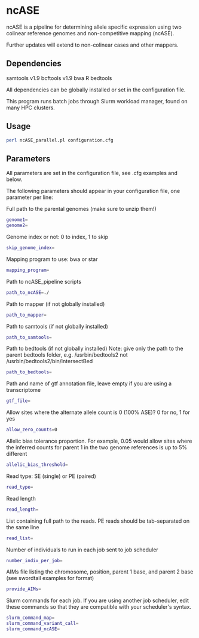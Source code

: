 # ncASE 

ncASE is a pipeline for determining allele specific expression using two colinear reference genomes and non-competitive mapping (ncASE). 

Further updates will extend to non-colinear cases and other mappers.

## Dependencies

samtools v1.9
bcftools v1.9
bwa
R
bedtools

All dependencies can be globally installed or set in the configuration file.

This program runs batch jobs through Slurm workload manager, found on many HPC clusters.

## Usage

```bash 
perl ncASE_parallel.pl configuration.cfg
```

## Parameters

All parameters are set in the configuration file, see .cfg examples and below.

The following parameters should appear in your configuration file, one parameter per line:

Full path to the parental genomes (make sure to unzip them!)
```bash
genome1=
genome2=
```

Genome index or not: 0 to index, 1 to skip
```bash
skip_genome_index=
```

Mapping program to use: bwa or star
```bash
mapping_program=
```
Path to ncASE_pipeline scripts
```bash
path_to_ncASE=./
```

Path to mapper (if not globally installed)
```bash
path_to_mapper=
```

Path to samtools (if not globally installed)
```bash
path_to_samtools=
```

Path to bedtools (if not globally installed)
Note: give only the path to the parent bedtools folder, e.g. /usrbin/bedtools2 not /usrbin/bedtools2/bin/intersectBed
```bash
path_to_bedtools=
```

Path and name of gtf annotation file, leave empty if you are using a transcriptome 
```bash
gtf_file=
```

Allow sites where the alternate allele count is 0 (100% ASE)? 0 for no, 1 for yes
```bash
allow_zero_counts=0
```

Allelic bias tolerance proportion. For example, 0.05 would allow sites where the inferred counts for parent 1 in the two genome references is up to 5% different
```bash
allelic_bias_threshold=
```

Read type: SE (single) or PE (paired)
```bash
read_type=
```

Read length
```bash
read_length=
```

List containing full path to the reads. PE reads should be tab-separated on the same line
```bash
read_list=
```

Number of individuals to run in each job sent to job scheduler
```bash
number_indiv_per_job=
```

AIMs file listing the chromosome, position, parent 1 base, and parent 2 base (see swordtail examples for format)
```bash
provide_AIMs=
```

Slurm commands for each job. If you are using another job scheduler, edit these commands so that they are compatible with your scheduler's syntax.
```bash
slurm_command_map=
slurm_command_variant_call=
slurm_command_ncASE=
```
